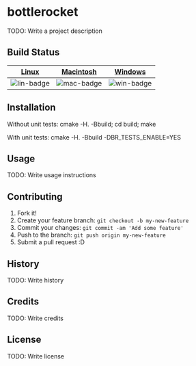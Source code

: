 # bottlerocket

TODO: Write a project description

## Build Status

| [Linux][lin-link] | [Macintosh][mac-link] | [Windows][win-link] |
| :---------------: | :-------------------: | :-----------------: |
| ![lin-badge]      | ![mac-badge]          | ![win-badge]        |

[lin-badge]: https://travis-ci.org/shanebarnes/bottlerocket.svg?branch=master "Travis build status"
[lin-link]:  https://travis-ci.org/shanebarnes/bottlerocket "Travis build status"
[mac-badge]: https://travis-ci.org/shanebarnes/bottlerocket.svg?branch=master "Travis build status"
[mac-link]:  https://travis-ci.org/shanebarnes/bottlerocket "Travis build status"
[win-badge]: https://ci.appveyor.com/api/projects/status/7v1u5mbgu2acqn50/branch/master "AppVeyor build status"
[win-link]:  https://ci.appveyor.com/project/shanebarnes/bottlerocket/branch/master "AppVeyor build status"

## Installation

Without unit tests:
cmake -H. -Bbuild; cd build; make

With unit tests:
cmake -H. -Bbuild -DBR_TESTS_ENABLE=YES

## Usage

TODO: Write usage instructions

## Contributing

1. Fork it!
2. Create your feature branch: `git checkout -b my-new-feature`
3. Commit your changes: `git commit -am 'Add some feature'`
4. Push to the branch: `git push origin my-new-feature`
5. Submit a pull request :D

## History

TODO: Write history

## Credits

TODO: Write credits

## License

TODO: Write license
